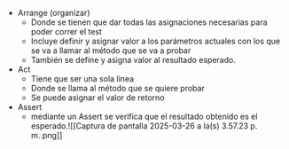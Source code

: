 + Arrange (organizar)
	+ Donde se tienen que dar todas las asignaciones necesarias para poder correr el test
	+ Incluye definir y asignar valor a los parámetros actuales con los que se va a llamar al método que se va a probar
	+ También se define y asigna valor al resultado esperado.
+ Act
	+ Tiene que ser una sola linea
	+ Donde se llama al método que se quiere probar
	+ Se puede asignar el valor de retorno
+ Assert
	+ mediante un Assert se verifica que el resultado obtenido es el esperado.![[Captura de pantalla 2025-03-26 a la(s) 3.57.23 p. m..png]]
